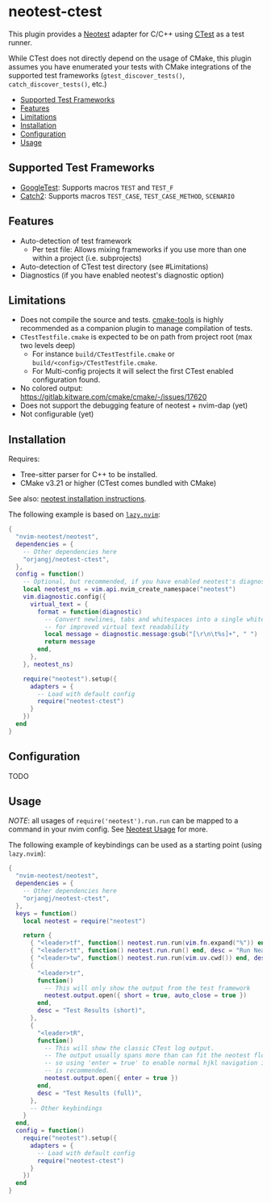 # neotest-ctest

<!-- TODO:
    - Error handling
    - Document functions
    - Support user configuration
      - extra-args (i.e. --verbose --schedule-random --timeout <time> )
      - is_test_file
      - filter_dir
      - framework selection, ordering, priority (set desired framework, or order/priority in detection algo)
        - Configurable: Set your desired framework, or set order of priority.
    - Semantic versioning, changelog and CI
    - Contribution guide
    - Style guide  (stylua)
    - neoconf
    - Unit tests
    - Document minimum versions of Neotest, GTest, Catch2... etc
    - Document usefule keybindings (short output, full output, test nearest, test file, test all)

  -- BUG: dir nodes are marked as passed in neotest summary when all tests are skipped
  -- Not sure if this is the intended behavior of Neotest, or if I'm doing something wrong.
-->

This plugin provides a [Neotest](https://github.com/nvim-neotest/nvim-neotest)
adapter for C/C++ using
[CTest](https://cmake.org/cmake/help/latest/manual/ctest.1.html) as a test
runner.

While CTest does not directly depend on the usage of CMake, this plugin assumes
you have enumerated your tests with CMake integrations of the supported test
frameworks (`gtest_discover_tests()`, `catch_discover_tests()`, etc.)

- [Supported Test Frameworks](#frameworks)
- [Features](#features)
- [Limitations](#limitations)
- [Installation](#installation)
- [Configuration](#configuration)
- [Usage](#usage)

## Supported Test Frameworks

- [GoogleTest](https://github.com/google/googletest): Supports macros `TEST` and
  `TEST_F`
- [Catch2](https://github.com/catchorg/Catch2): Supports macros `TEST_CASE`,
  `TEST_CASE_METHOD`, `SCENARIO`

## Features

- Auto-detection of test framework
  - Per test file: Allows mixing frameworks if you use more than one within a
    project (i.e. subprojects)
- Auto-detection of CTest test directory (see #Limitations)
- Diagnostics (if you have enabled neotest's diagnostic option)

## Limitations

- Does not compile the source and tests.
  [cmake-tools](https://github.com/Civitasv/cmake-tools.nvim) is highly
  recommended as a companion plugin to manage compilation of tests.
- `CTestTestfile.cmake` is expected to be on path from project root (max two
  levels deep)
  - For instance `build/CTestTestfile.cmake` or
    `build/<config>/CTestTestfile.cmake`.
  - For Multi-config projects it will select the first CTest enabled
    configuration found.
- No colored output: https://gitlab.kitware.com/cmake/cmake/-/issues/17620
- Does not support the debugging feature of neotest + nvim-dap (yet)
- Not configurable (yet)

## Installation

Requires:

- Tree-sitter parser for C++ to be installed.
- CMake v3.21 or higher (CTest comes bundled with CMake)

See also:
[neotest installation instructions](https://github.com/nvim-neotest/neotest#installation).

The following example is based on
[`lazy.nvim`](https://github.com/folke/lazy.nvim):

```lua
{
  "nvim-neotest/neotest",
  dependencies = {
    -- Other dependencies here
    "orjangj/neotest-ctest",
  },
  config = function()
    -- Optional, but recommended, if you have enabled neotest's diagnostic option
    local neotest_ns = vim.api.nvim_create_namespace("neotest")
    vim.diagnostic.config({
      virtual_text = {
        format = function(diagnostic)
          -- Convert newlines, tabs and whitespaces into a single whitespace
          -- for improved virtual text readability
          local message = diagnostic.message:gsub("[\r\n\t%s]+", " ")
          return message
        end,
      },
    }, neotest_ns)

    require("neotest").setup({
      adapters = {
        -- Load with default config
        require("neotest-ctest")
      }
    })
  end
}
```

## Configuration

TODO

## Usage

_NOTE_: all usages of `require('neotest').run.run` can be mapped to a command in
your nvim config. See
[Neotest Usage](https://github.com/nvim-neotest/neotest?tab=readme-ov-file#usage)
for more.

The following example of keybindings can be used as a starting point (using
`lazy.nvim`):

```lua
{
  "nvim-neotest/neotest",
  dependencies = {
    -- Other dependencies here
    "orjangj/neotest-ctest",
  },
  keys = function()
    local neotest = require("neotest")

    return {
      { "<leader>tf", function() neotest.run.run(vim.fn.expand("%")) end, desc = "Run File" },
      { "<leader>tt", function() neotest.run.run() end, desc = "Run Nearest" },
      { "<leader>tw", function() neotest.run.run(vim.uv.cwd()) end, desc = "Run Workspace" },
      {
        "<leader>tr",
        function()
          -- This will only show the output from the test framework
          neotest.output.open({ short = true, auto_close = true })
        end,
        desc = "Test Results (short)",
      },
      {
        "<leader>tR",
        function()
          -- This will show the classic CTest log output.
          -- The output usually spans more than can fit the neotest floating window,
          -- so using 'enter = true' to enable normal hjkl navigation inside the window
          -- is recommended.
          neotest.output.open({ enter = true })
        end,
        desc = "Test Results (full)",
      },
      -- Other keybindings
    }
  end,
  config = function()
    require("neotest").setup({
      adapters = {
        -- Load with default config
        require("neotest-ctest")
      }
    })
  end
}
```
